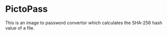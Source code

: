 # PictoPass
This is an image to password convertor which calculates the SHA-256 hash value of a file.
